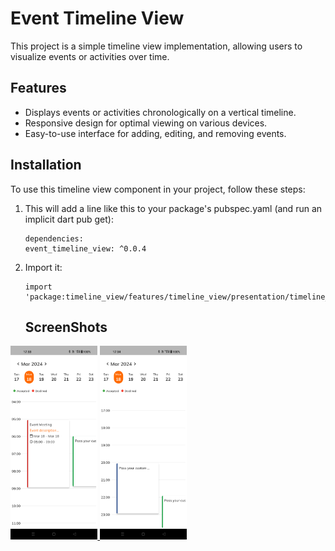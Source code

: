 # Event Timeline View

This project is a simple timeline view implementation, allowing users to visualize events or activities over time.

## Features

- Displays events or activities chronologically on a vertical timeline.
- Responsive design for optimal viewing on various devices.
- Easy-to-use interface for adding, editing, and removing events.

## Installation

To use this timeline view component in your project, follow these steps:

1. This will add a line like this to your package's pubspec.yaml (and run an implicit dart pub get):

    ```
   dependencies:
    event_timeline_view: ^0.0.4
    ```

2. Import it:

    ```
    import 'package:timeline_view/features/timeline_view/presentation/timeline_view_page.dart';
    ```
   ## **ScreenShots**

<a href="https://raw.githubusercontent.com/Jarvis-Technolabs/event_timeline_view/assets/1.png"><img src="https://raw.githubusercontent.com/Jarvis-Technolabs/event_timeline_view/assets/1.png" alt=" ScreenShot 1" height="310"/>
<a href="https://raw.githubusercontent.com/Jarvis-Technolabs/event_timeline_view/assets/2.png"><img src="https://raw.githubusercontent.com/Jarvis-Technolabs/event_timeline_view/assets/2.png" alt=" ScreenShot 2" height="310"/>